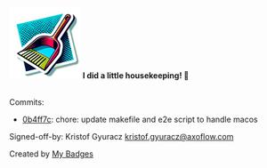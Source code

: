 <img src="https://github.com/my-badges/my-badges/blob/master/badges/chore-commit/chore-commit.png?raw=true" alt="I did a little housekeeping! 🧹" title="I did a little housekeeping! 🧹" width="128">
<strong>I did a little housekeeping! 🧹</strong>
<br><br>

Commits:

- <a href="https://github.com/kube-logging/telemetry-controller/commit/0b4ff7c9bd0d7a0180f80606a68380eb18db4bf2">0b4ff7c</a>: chore: update makefile and e2e script to handle macos

Signed-off-by: Kristof Gyuracz <kristof.gyuracz@axoflow.com>


Created by <a href="https://github.com/my-badges/my-badges">My Badges</a>